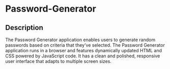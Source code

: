 # Password-Generator

## Description
The Password Generator application enables users to generate random passwords based on criteria that they’ve selected. The Password Generator application runs in a browser and features dynamically updated HTML and CSS powered by JavaScript code. It has a clean and polished, responsive user interface that adapts to multiple screen sizes.

